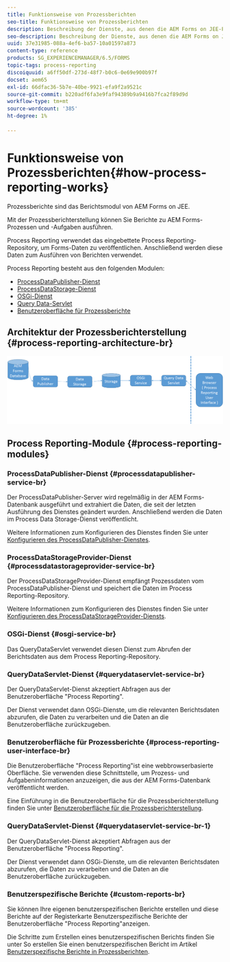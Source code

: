 ```yaml
---
title: Funktionsweise von Prozessberichten
seo-title: Funktionsweise von Prozessberichten
description: Beschreibung der Dienste, aus denen die AEM Forms on JEE-Prozessberichterstellung besteht, und Einführung in die Prozessberichterstellungs-Benutzeroberfläche
seo-description: Beschreibung der Dienste, aus denen die AEM Forms on JEE-Prozessberichterstellung besteht, und Einführung in die Prozessberichterstellungs-Benutzeroberfläche
uuid: 37e31985-088a-4ef6-ba57-10a01597a873
content-type: reference
products: SG_EXPERIENCEMANAGER/6.5/FORMS
topic-tags: process-reporting
discoiquuid: a6ff50df-273d-48f7-b0c6-0e69e900b97f
docset: aem65
exl-id: 66dfac36-5b7e-40be-9921-efa9f2a9521c
source-git-commit: b220adf6fa3e9faf94389b9a9416b7fca2f89d9d
workflow-type: tm+mt
source-wordcount: '385'
ht-degree: 1%

---
```


# Funktionsweise von Prozessberichten{#how-process-reporting-works}

Prozessberichte sind das Berichtsmodul von AEM Forms on JEE.

Mit der Prozessberichterstellung können Sie Berichte zu AEM Forms-Prozessen und -Aufgaben ausführen.

Process Reporting verwendet das eingebettete Process Reporting-Repository, um Forms-Daten zu veröffentlichen. Anschließend werden diese Daten zum Ausführen von Berichten verwendet.

Process Reporting besteht aus den folgenden Modulen:

* [ProcessDataPublisher-Dienst](#processdatapublisher-service-br-p)
* [ProcessDataStorage-Dienst](#processdatastorageprovider-service-br-p)
* [OSGi-Dienst](#osgi-service-br-p)
* [Query Data-Servlet](#querydataservlet-service-br-p)
* [Benutzeroberfläche für Prozessberichte](#process-reporting-user-interface-br-p)

## Architektur der Prozessberichterstellung {#process-reporting-architecture-br}

![processreportingarchitecture](assets/processreportingarchitecture.png)

## Process Reporting-Module {#process-reporting-modules}

### ProcessDataPublisher-Dienst {#processdatapublisher-service-br}

Der ProcessDataPublisher-Server wird regelmäßig in der AEM Forms-Datenbank ausgeführt und extrahiert die Daten, die seit der letzten Ausführung des Dienstes geändert wurden. Anschließend werden die Daten im Process Data Storage-Dienst veröffentlicht.

Weitere Informationen zum Konfigurieren des Dienstes finden Sie unter [Konfigurieren des ProcessDataPublisher-Dienstes](/help/forms/using/process-reporting/install-start-process-reporting.md#p-reportconfiguration-service-p).

### ProcessDataStorageProvider-Dienst {#processdatastorageprovider-service-br}

Der ProcessDataStorageProvider-Dienst empfängt Prozessdaten vom ProcessDataPublisher-Dienst und speichert die Daten im Process Reporting-Repository.

Weitere Informationen zum Konfigurieren des Dienstes finden Sie unter [Konfigurieren des ProcessDataStorageProvider-Diensts](/help/forms/using/process-reporting/install-start-process-reporting.md#p-to-configure-the-process-reporting-repository-locations-p).

### OSGi-Dienst {#osgi-service-br}

Das QueryDataServlet verwendet diesen Dienst zum Abrufen der Berichtsdaten aus dem Process Reporting-Repository.

### QueryDataServlet-Dienst {#querydataservlet-service-br}

Der QueryDataServlet-Dienst akzeptiert Abfragen aus der Benutzeroberfläche &quot;Process Reporting&quot;.

Der Dienst verwendet dann OSGi-Dienste, um die relevanten Berichtsdaten abzurufen, die Daten zu verarbeiten und die Daten an die Benutzeroberfläche zurückzugeben.

### Benutzeroberfläche für Prozessberichte {#process-reporting-user-interface-br}

Die Benutzeroberfläche &quot;Process Reporting&quot;ist eine webbrowserbasierte Oberfläche. Sie verwenden diese Schnittstelle, um Prozess- und Aufgabeninformationen anzuzeigen, die aus der AEM Forms-Datenbank veröffentlicht werden.

Eine Einführung in die Benutzeroberfläche für die Prozessberichterstellung finden Sie unter [Benutzeroberfläche für die Prozessberichterstellung](/help/forms/using/process-reporting/introduction-process-reporting.md).

### QueryDataServlet-Dienst {#querydataservlet-service-br-1}

Der QueryDataServlet-Dienst akzeptiert Abfragen aus der Benutzeroberfläche &quot;Process Reporting&quot;.

Der Dienst verwendet dann OSGi-Dienste, um die relevanten Berichtsdaten abzurufen, die Daten zu verarbeiten und die Daten an die Benutzeroberfläche zurückzugeben.

### Benutzerspezifische Berichte {#custom-reports-br}

Sie können Ihre eigenen benutzerspezifischen Berichte erstellen und diese Berichte auf der Registerkarte Benutzerspezifische Berichte der Benutzeroberfläche &quot;Process Reporting&quot;anzeigen.

Die Schritte zum Erstellen eines benutzerspezifischen Berichts finden Sie unter So erstellen Sie einen benutzerspezifischen Bericht im Artikel [Benutzerspezifische Berichte in Prozessberichten](/help/forms/using/process-reporting/process-reporting-custom-reports.md).
